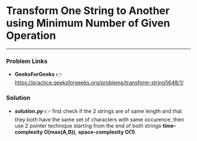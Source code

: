 # Transform One String to Another using Minimum Number of Given Operation

---

### Problem Links
- **__GeeksForGeeks__** :point_right: https://practice.geeksforgeeks.org/problems/transform-string5648/1/

### Solution
- **_solution.py_** :point_right: first check if the 2 strings are of same length and that they both have the same set of characters with same occurence, then use 2 pointer technique starting from the end of both strings **time-complexity O(max(A,B))**, **space-complexity O(1)**.

